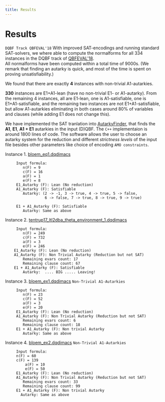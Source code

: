 ```yaml
---
title: Results
---
```


# Results 
   ``DQBF Track QBFEVAL'18``
   With improved SAT-encodings and running standard SAT-solvers, 
   we where able to compute the normalforms for all 334 instances 
   in the DQBF track of [QBFEVAL'18](http://www.qbflib.org/qbfeval18.php).  
   All normalforms have been computed within a total time of 9000s. 
   (We remark that finding an autarky is quick, and most of the 
   time is spent on proving unsatisfiability.) 
   
   We found that there are exactly **4** instances with non-trivial A1-autarkies.

   **330** instances are E1+A1-lean (have no non-trivial E1- or A1-autarky). 
   From the remaining 4 instances, all are E1-lean, one is A1-satisfiable,
   one is E1+A1-satisfiable, and the remaining two instances are not E1+A1-satisfiable, 
   but allow A1-autarkies eliminating in both cases around 80% of variables 
   and clauses (while adding E1 does not change this). 

   We have implemented the SAT tranlation into [AutarkyFinder](https://github.com/arey0pushpa/dcnf-autarky), 
   that finds the **A1**, **E1**, **A1 + E1** autarkies in the input (D)QBF. 
   The `C++` implementaion is around 1800 lines of code. The software allows the user to choose an 
   autarky system for the reduction and different *strictness levels* of the input file besides 
   other parameters like choice of encoding `AMO constraints`.

  Instance 1. [bloem\_eq1.dqdimacs](https://github.com/arey0pushpa/dcnf-autarky/blob/master/dcnf/examples/bloem_eq1.dqdimacs) 
```
     Input formula:   
    	n(F) = 9    
    	c(F) = 16     
    	a(F) = 1        
    	e(F) = 8         
     E1_Autarky (F): Lean (No reduction)  
     A1_Autarky (F): Satisfiable   
     	Autarky: (2 -> -1, 3 -> true, 4 -> true, 5 -> false,   
                  6 -> false, 7 -> true, 8 -> true, 9 -> true)   
     
     E1 + A1_Autarky (F): Satisfiable  
     	Autarky: Same as above   
```
  Instance 2. [tentrup17\_ltl2dba\_theta\_environment\_1.dqdimacs](https://github.com/arey0pushpa/dcnf-autarky/blob/master/dcnf/examples/tentrup17_ltl2dba_theta_environment_1.dqdimacs)
```
     Input formula:  
    	n(F) = 249  
    	c(F) = 732  
    	a(F) = 3     
    	e(F) = 246     
    E1_Autarky (F): Lean (No reduction)  
    A1_Autarky (F): Non Trivial Autarky (Reduction but not SAT)  
    	Remaining evars count: 17  
    	Remaining clause count: 67  
    E1 + A1_Autarky (F): Satisfiable   
    	Autarky:  .... BIG ..... Leaving!   
```
  
  Instance 3. [bloem\_ex1.dqdimacs](https://github.com/arey0pushpa/dcnf-autarky/blob/master/dcnf/examples/bloem_ex1.dqdimacs) ``Non-Trivial A1-Autarkies``
```
     Input formula:  
    	n(F) = 23  
    	c(F) = 52  
    	a(F) = 3          
    	e(F) = 20         
     E1_Autarky (F): Lean (No reduction)  
     A1_Autarky (F): Non Trivial Autarky (Reduction but not SAT)  
    	Remaining evars count: 6  
    	Remaining clause count: 18  
     E1 + A1_Autarky (F): Non trivial Autarky   
      	Autarky: Same as above  
```
  
  Instance 4. [bloem\_ex2.dqdimacs](https://github.com/arey0pushpa/dcnf-autarky/blob/master/dcnf/examples/bloem_ex2.dqdimacs) ``Non-Trivial A1-Autarkies``
```     
     Input formula:  
   	 n(F) = 60  
   	 c(F) = 139   
    	 a(F) = 10         
    	 e(F) = 50          
     E1_Autarky (F): Lean (No reduction)  
     A1_Autarky (F): Non Trivial Autarky (Reduction but not SAT)  
    	Remaining evars count: 33  
    	Remaining clause count: 99   
     E1 + A1_Autarky (F): Non trivial Autarky   
       Autarky: Same as above  
```
